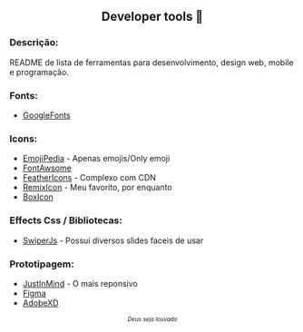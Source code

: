 <h2 align="center">
    Developer tools 🧰
</h2>

<h3>
    Descrição:
</h3>

<p>
    README de lista de ferramentas para desenvolvimento, design web, mobile e programação.
</p>

<h3>
    Fonts:
</h3>

<ul>
    <li><a href="https://fonts.google.com/">GoogleFonts</a></li>
</ul>



<h3>
    Icons:
</h3>

<ul>
    <li><a href="https://emojipedia.org/">EmojiPedia</a>  - Apenas emojis/Only emoji</li>
    <li><a href="https://fontawesome.com/">FontAwsome</a></li>
    <li><a href="https://feathericons.com/">FeatherIcons</a> - Complexo com CDN</li>
    <li><a href="https://remixicon.com/">RemixIcon</a> - Meu favorito, por enquanto</li>
    <li><a href="https://boxicons.com/">BoxIcon</a></li>
</ul>



<h3>
    Effects Css / Bibliotecas:
</h3>

<ul>
    <li><a href="https://swiperjs.com/">SwiperJs</a> - Possui diversos slides faceis de usar</li>
</ul>



<h3>
    Prototipagem:
</h3>

<ul>
    <li><a href="https://www.justinmind.com/">JustInMind</a> - O mais reponsivo</li>
    <li><a href="https://www.figma.com/">Figma</a></li>
    <li><a href="https://www.adobe.com/br/products/xd.html">AdobeXD</a></li>
</ul>



<h6 align="center" style="font-size: 10px">
    Deus seja louvado
</h6>

